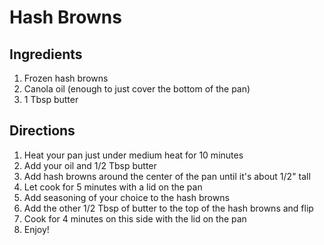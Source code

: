 # Hash Browns

## Ingredients

1. Frozen hash browns
2. Canola oil (enough to just cover the bottom of the pan)
3. 1 Tbsp butter

## Directions

1. Heat your pan just under medium heat for 10 minutes
2. Add your oil and 1/2 Tbsp butter
3. Add hash browns around the center of the pan until it's about 1/2" tall
4. Let cook for 5 minutes with a lid on the pan
5. Add seasoning of your choice to the hash browns
6. Add the other 1/2 Tbsp of butter to the top of the hash browns and flip
7. Cook for 4 minutes on this side with the lid on the pan
8. Enjoy!
